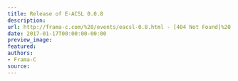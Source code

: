```yaml
---
title: Release of E-ACSL 0.0.8
description:
url: http://frama-c.com/%20/events/eacsl-0.8.html - [404 Not Found]%20
date: 2017-01-17T00:00:00-00:00
preview_image:
featured:
authors:
- Frama-C
source:
---
```



